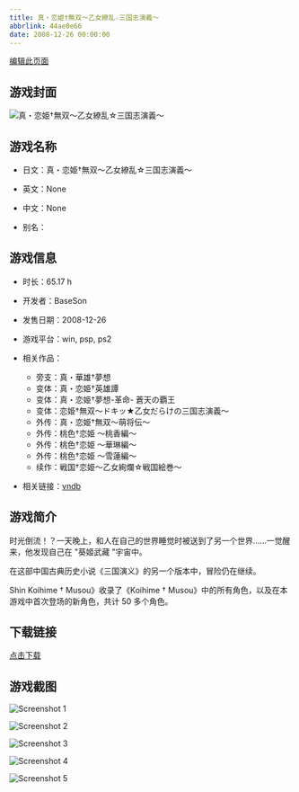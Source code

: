 ```yaml
---
title: 真・恋姫†無双～乙女繚乱☆三国志演義～
abbrlink: 44ae0e66
date: 2008-12-26 00:00:00
---
```

[编辑此页面](https://github.com/ACG-3/ADV3-source/blob/main/source/_posts/games/%E7%9C%9F%E3%83%BB%E6%81%8B%E5%A7%AB%E2%80%A0%E7%84%A1%E5%8F%8C%EF%BD%9E%E4%B9%99%E5%A5%B3%E7%B9%9A%E4%B9%B1%E2%98%86%E4%B8%89%E5%9B%BD%E5%BF%97%E6%BC%94%E7%BE%A9%EF%BD%9E.md)

## 游戏封面

![真・恋姫†無双～乙女繚乱☆三国志演義～](https%3A//pan.timero.xyz/onedrive/img_lib_001/%E7%9C%9F%E3%83%BB%E6%81%8B%E5%A7%AB%E2%80%A0%E7%84%A1%E5%8F%8C%EF%BD%9E%E4%B9%99%E5%A5%B3%E7%B9%9A%E4%B9%B1%E2%98%86%E4%B8%89%E5%9B%BD%E5%BF%97%E6%BC%94%E7%BE%A9%EF%BD%9E_cover.avif)


## 游戏名称

- 日文：真・恋姫†無双～乙女繚乱☆三国志演義～
- 英文：None
- 中文：None

- 别名：


## 游戏信息

- 时长：65.17 h
- 开发者：BaseSon
- 发售日期：2008-12-26
- 游戏平台：win, psp, ps2
- 相关作品：
   - 旁支：真・華雄†夢想
   - 变体：真・恋姫†英雄譚
   - 变体：真・恋姫†夢想-革命- 蒼天の覇王
   - 变体：恋姫†無双～ドキッ★乙女だらけの三国志演義～
   - 外传：真・恋姫†無双～萌将伝～
   - 外传：桃色†恋姫 ～桃香編～
   - 外传：桃色†恋姫 ～華琳編～
   - 外传：桃色†恋姫 ～雪蓮編～
   - 续作：戦国†恋姫～乙女絢爛☆戦国絵巻～

- 相关链接：[vndb](https://vndb.org/v1967)


## 游戏简介

时光倒流！？一天晚上，和人在自己的世界睡觉时被送到了另一个世界......一觉醒来，他发现自己在 "葵姬武藏 "宇宙中。

在这部中国古典历史小说《三国演义》的另一个版本中，冒险仍在继续。

Shin Koihime † Musou》收录了《Koihime † Musou》中的所有角色，以及在本游戏中首次登场的新角色，共计 50 多个角色。


## 下载链接

[点击下载](https://pan.timero.xyz/onedrive/adv_lib_001/%E7%9C%9F%E3%83%BB%E6%81%8B%E5%A7%AB%E2%80%A0%E7%84%A1%E5%8F%8C%EF%BD%9E%E4%B9%99%E5%A5%B3%E7%B9%9A%E4%B9%B1%E2%98%86%E4%B8%89%E5%9B%BD%E5%BF%97%E6%BC%94%E7%BE%A9%EF%BD%9E)


## 游戏截图


![Screenshot 1](https%3A//pan.timero.xyz/onedrive/img_lib_001/%E7%9C%9F%E3%83%BB%E6%81%8B%E5%A7%AB%E2%80%A0%E7%84%A1%E5%8F%8C%EF%BD%9E%E4%B9%99%E5%A5%B3%E7%B9%9A%E4%B9%B1%E2%98%86%E4%B8%89%E5%9B%BD%E5%BF%97%E6%BC%94%E7%BE%A9%EF%BD%9E_Screenshot_1.avif)

![Screenshot 2](https%3A//pan.timero.xyz/onedrive/img_lib_001/%E7%9C%9F%E3%83%BB%E6%81%8B%E5%A7%AB%E2%80%A0%E7%84%A1%E5%8F%8C%EF%BD%9E%E4%B9%99%E5%A5%B3%E7%B9%9A%E4%B9%B1%E2%98%86%E4%B8%89%E5%9B%BD%E5%BF%97%E6%BC%94%E7%BE%A9%EF%BD%9E_Screenshot_2.avif)

![Screenshot 3](https%3A//pan.timero.xyz/onedrive/img_lib_001/%E7%9C%9F%E3%83%BB%E6%81%8B%E5%A7%AB%E2%80%A0%E7%84%A1%E5%8F%8C%EF%BD%9E%E4%B9%99%E5%A5%B3%E7%B9%9A%E4%B9%B1%E2%98%86%E4%B8%89%E5%9B%BD%E5%BF%97%E6%BC%94%E7%BE%A9%EF%BD%9E_Screenshot_3.avif)

![Screenshot 4](https%3A//pan.timero.xyz/onedrive/img_lib_001/%E7%9C%9F%E3%83%BB%E6%81%8B%E5%A7%AB%E2%80%A0%E7%84%A1%E5%8F%8C%EF%BD%9E%E4%B9%99%E5%A5%B3%E7%B9%9A%E4%B9%B1%E2%98%86%E4%B8%89%E5%9B%BD%E5%BF%97%E6%BC%94%E7%BE%A9%EF%BD%9E_Screenshot_4.avif)

![Screenshot 5](https%3A//pan.timero.xyz/onedrive/img_lib_001/%E7%9C%9F%E3%83%BB%E6%81%8B%E5%A7%AB%E2%80%A0%E7%84%A1%E5%8F%8C%EF%BD%9E%E4%B9%99%E5%A5%B3%E7%B9%9A%E4%B9%B1%E2%98%86%E4%B8%89%E5%9B%BD%E5%BF%97%E6%BC%94%E7%BE%A9%EF%BD%9E_Screenshot_5.avif)

